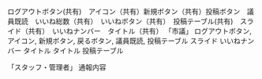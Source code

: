 ログアウトボタン(共有)　アイコン（共有）新規ボタン（共有）投稿ボタン　議員既読　いいね総数（共有）　いいねボタン（共有）　投稿テーブル(共有)　スライド（共有）　いいねナンバー　タイトル（共有）
「市議」
ログアウトボタン,
アイコン,
新規ボタン,
戻るボタン,
議員既読,
投稿テーブル
スライド
いいねナンバー
タイトル
タイトル
投稿テーブル

「スタッフ・管理者」
通報内容
